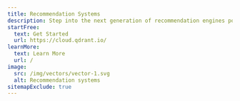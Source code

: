 ```yaml
---
title: Recommendation Systems
description: Step into the next generation of recommendation engines powered by Qdrant. Experience a new level of intelligence in application interactions, offering unprecedented accuracy and depth in user personalization.
startFree:
  text: Get Started
  url: https://cloud.qdrant.io/
learnMore:
  text: Learn More
  url: /
image:
  src: /img/vectors/vector-1.svg
  alt: Recommendation systems
sitemapExclude: true
---
```


